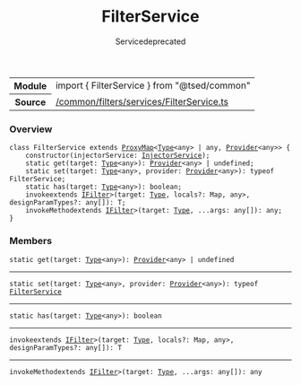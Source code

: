 
<header class="symbol-info-header"><h1 id="filterservice">FilterService</h1><label class="symbol-info-type-label service">Service</label><label class="api-type-label deprecated" title="This service will be removed in a future release. Use injectorService directly.">deprecated</label></header>
<!-- summary -->
<section class="symbol-info"><table class="is-full-width"><tbody><tr><th>Module</th><td><div class="lang-typescript"><span class="token keyword">import</span> { FilterService }&nbsp;<span class="token keyword">from</span>&nbsp;<span class="token string">"@tsed/common"</span></div></td></tr><tr><th>Source</th><td><a href="https://github.com/Romakita/ts-express-decorators/blob/v4.27.0/src//common/filters/services/FilterService.ts#L0-L0">/common/filters/services/FilterService.ts</a></td></tr></tbody></table></section>
<!-- overview -->


### Overview


<pre><code class="typescript-lang "><span class="token keyword">class</span> FilterService <span class="token keyword">extends</span> <a href="#api/core/proxymap"><span class="token">ProxyMap</span></a><<a href="#api/core/type"><span class="token">Type</span></a><<span class="token keyword">any</span>> | <span class="token keyword">any</span><span class="token punctuation">,</span> <a href="#api/common/di/provider"><span class="token">Provider</span></a><<span class="token keyword">any</span>>> <span class="token punctuation">{</span>
    <span class="token keyword">constructor</span><span class="token punctuation">(</span>injectorService<span class="token punctuation">:</span> <a href="#api/common/di/injectorservice"><span class="token">InjectorService</span></a><span class="token punctuation">)</span><span class="token punctuation">;</span>
    <span class="token keyword">static</span> <span class="token function">get</span><span class="token punctuation">(</span>target<span class="token punctuation">:</span> <a href="#api/core/type"><span class="token">Type</span></a><<span class="token keyword">any</span>><span class="token punctuation">)</span><span class="token punctuation">:</span> <a href="#api/common/di/provider"><span class="token">Provider</span></a><<span class="token keyword">any</span>> | undefined<span class="token punctuation">;</span>
    <span class="token keyword">static</span> <span class="token function">set</span><span class="token punctuation">(</span>target<span class="token punctuation">:</span> <a href="#api/core/type"><span class="token">Type</span></a><<span class="token keyword">any</span>><span class="token punctuation">,</span> provider<span class="token punctuation">:</span> <a href="#api/common/di/provider"><span class="token">Provider</span></a><<span class="token keyword">any</span>><span class="token punctuation">)</span><span class="token punctuation">:</span> typeof FilterService<span class="token punctuation">;</span>
    <span class="token keyword">static</span> <span class="token function">has</span><span class="token punctuation">(</span>target<span class="token punctuation">:</span> <a href="#api/core/type"><span class="token">Type</span></a><<span class="token keyword">any</span>><span class="token punctuation">)</span><span class="token punctuation">:</span> <span class="token keyword">boolean</span><span class="token punctuation">;</span>
    invoke<T <span class="token keyword">extends</span> <a href="#api/common/filters/ifilter"><span class="token">IFilter</span></a>><span class="token punctuation">(</span>target<span class="token punctuation">:</span> <a href="#api/core/type"><span class="token">Type</span></a><T><span class="token punctuation">,</span> locals?<span class="token punctuation">:</span> Map<Function<span class="token punctuation">,</span> <span class="token keyword">any</span>><span class="token punctuation">,</span> designParamTypes?<span class="token punctuation">:</span> <span class="token keyword">any</span><span class="token punctuation">[</span><span class="token punctuation">]</span><span class="token punctuation">)</span><span class="token punctuation">:</span> T<span class="token punctuation">;</span>
    invokeMethod<T <span class="token keyword">extends</span> <a href="#api/common/filters/ifilter"><span class="token">IFilter</span></a>><span class="token punctuation">(</span>target<span class="token punctuation">:</span> <a href="#api/core/type"><span class="token">Type</span></a><T><span class="token punctuation">,</span> ...args<span class="token punctuation">:</span> <span class="token keyword">any</span><span class="token punctuation">[</span><span class="token punctuation">]</span><span class="token punctuation">)</span><span class="token punctuation">:</span> <span class="token keyword">any</span><span class="token punctuation">;</span>
<span class="token punctuation">}</span></code></pre>


<!-- Parameters -->

<!-- Description -->

<!-- Members -->







### Members



<div class="method-overview">
<pre><code class="typescript-lang "><span class="token keyword">static</span> <span class="token function">get</span><span class="token punctuation">(</span>target<span class="token punctuation">:</span> <a href="#api/core/type"><span class="token">Type</span></a><<span class="token keyword">any</span>><span class="token punctuation">)</span><span class="token punctuation">:</span> <a href="#api/common/di/provider"><span class="token">Provider</span></a><<span class="token keyword">any</span>> | undefined</code></pre>
</div>




<hr/>



<div class="method-overview">
<pre><code class="typescript-lang deprecated "><span class="token keyword">static</span> <span class="token function">set</span><span class="token punctuation">(</span>target<span class="token punctuation">:</span> <a href="#api/core/type"><span class="token">Type</span></a><<span class="token keyword">any</span>><span class="token punctuation">,</span> provider<span class="token punctuation">:</span> <a href="#api/common/di/provider"><span class="token">Provider</span></a><<span class="token keyword">any</span>><span class="token punctuation">)</span><span class="token punctuation">:</span> typeof <a href="#api/common/filters/filterservice"><span class="token">FilterService</span></a></code></pre>
</div>




<hr/>



<div class="method-overview">
<pre><code class="typescript-lang deprecated "><span class="token keyword">static</span> <span class="token function">has</span><span class="token punctuation">(</span>target<span class="token punctuation">:</span> <a href="#api/core/type"><span class="token">Type</span></a><<span class="token keyword">any</span>><span class="token punctuation">)</span><span class="token punctuation">:</span> <span class="token keyword">boolean</span></code></pre>
</div>




<hr/>



<div class="method-overview">
<pre><code class="typescript-lang deprecated ">invoke<T <span class="token keyword">extends</span> <a href="#api/common/filters/ifilter"><span class="token">IFilter</span></a>><span class="token punctuation">(</span>target<span class="token punctuation">:</span> <a href="#api/core/type"><span class="token">Type</span></a><T><span class="token punctuation">,</span> locals?<span class="token punctuation">:</span> Map<Function<span class="token punctuation">,</span> <span class="token keyword">any</span>><span class="token punctuation">,</span> designParamTypes?<span class="token punctuation">:</span> <span class="token keyword">any</span><span class="token punctuation">[</span><span class="token punctuation">]</span><span class="token punctuation">)</span><span class="token punctuation">:</span> T</code></pre>
</div>




<hr/>



<div class="method-overview">
<pre><code class="typescript-lang deprecated ">invokeMethod<T <span class="token keyword">extends</span> <a href="#api/common/filters/ifilter"><span class="token">IFilter</span></a>><span class="token punctuation">(</span>target<span class="token punctuation">:</span> <a href="#api/core/type"><span class="token">Type</span></a><T><span class="token punctuation">,</span> ...args<span class="token punctuation">:</span> <span class="token keyword">any</span><span class="token punctuation">[</span><span class="token punctuation">]</span><span class="token punctuation">)</span><span class="token punctuation">:</span> <span class="token keyword">any</span></code></pre>
</div>








